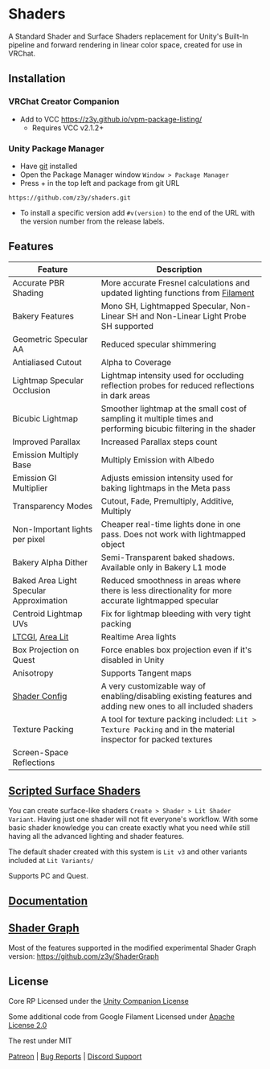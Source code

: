 # Shaders

A Standard Shader and Surface Shaders replacement for Unity's Built-In pipeline and forward rendering in linear color space, created for use in VRChat.

## Installation

### VRChat Creator Companion
- Add to VCC https://z3y.github.io/vpm-package-listing/
    - Requires VCC v2.1.2+

### Unity Package Manager

- Have [git](https://git-scm.com/downloads) installed
- Open the Package Manager window `Window > Package Manager`
- Press + in the top left and package from git URL

```
https://github.com/z3y/shaders.git
```
- To install a specific version add `#v(version)` to the end of the URL with the version number from the release labels.

## Features

| Feature | Description |
| - | - |
|Accurate PBR Shading | More accurate Fresnel calculations and updated lighting functions from [Filament](https://github.com/google/filament) |
|Bakery Features| Mono SH, Lightmapped Specular, Non-Linear SH and Non-Linear Light Probe SH supported |
|Geometric Specular AA| Reduced specular shimmering |
|Antialiased Cutout | Alpha to Coverage |
|Lightmap Specular Occlusion| Lightmap intensity used for occluding reflection probes for reduced reflections in dark areas|
|Bicubic Lightmap| Smoother lightmap at the small cost of sampling it multiple times and performing bicubic filtering in the shader|
|Improved Parallax | Increased Parallax steps count |
|Emission Multiply Base | Multiply Emission with Albedo|
|Emission GI Multiplier| Adjusts emission intensity used for baking lightmaps in the Meta pass |
|Transparency Modes | Cutout, Fade, Premultiply, Additive, Multiply|
|Non-Important lights per pixel| Cheaper real-time lights done in one pass. Does not work with lightmapped object |
|Bakery Alpha Dither|Semi-Transparent baked shadows. Available only in Bakery L1 mode|
|Baked Area Light Specular Approximation| Reduced smoothness in areas where there is less directionality for more accurate lightmapped specular|
|Centroid Lightmap UVs|Fix for lightmap bleeding with very tight packing|
|[LTCGI](https://github.com/PiMaker/ltcgi), [Area Lit](https://booth.pm/en/items/3661829)|Realtime Area lights|
|Box Projection on Quest| Force enables box projection even if it's disabled in Unity|
|Anisotropy| Supports Tangent maps|
|[Shader Config](/Documentation~/ScriptedSurfaceShaders.md#config-example)| A very customizable way of enabling/disabling existing features and adding new ones to all included shaders|
|Texture Packing| A tool for texture packing included: `Lit > Texture Packing` and in the material inspector for packed textures |
|Screen-Space Reflections| |

## [Scripted Surface Shaders](/Documentation~/CreatingVariants.md)

You can create surface-like shaders `Create > Shader > Lit Shader Variant`. Having just one shader will not fit everyone's workflow. With some basic shader knowledge you can create exactly what you need while still having all the advanced lighting and shader features.

The default shader created with this system is `Lit v3` and other variants included at `Lit Variants/`

Supports PC and Quest.

## [Documentation](/Documentation~/Documentation.md)

## [Shader Graph](https://github.com/z3y/ShaderGraph)

Most of the features supported in the modified experimental Shader Graph version: <https://github.com/z3y/ShaderGraph>

## License

Core RP Licensed under the [Unity Companion License](/ShaderLibrary//CoreRP/LICENSE.md)

Some additional code from Google Filament Licensed under [Apache License 2.0](/ShaderLibrary//FilamentLicense.md)

The rest under MIT


[Patreon](https://www.patreon.com/z3y) |
[Bug Reports](https://github.com/z3y/shaders/issues) |
[Discord Support](https://discord.gg/bw46tKgRFT)
